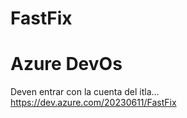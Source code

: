 # FastFix
# Azure DevOs

Deven entrar con la cuenta del itla...
https://dev.azure.com/20230611/FastFix

